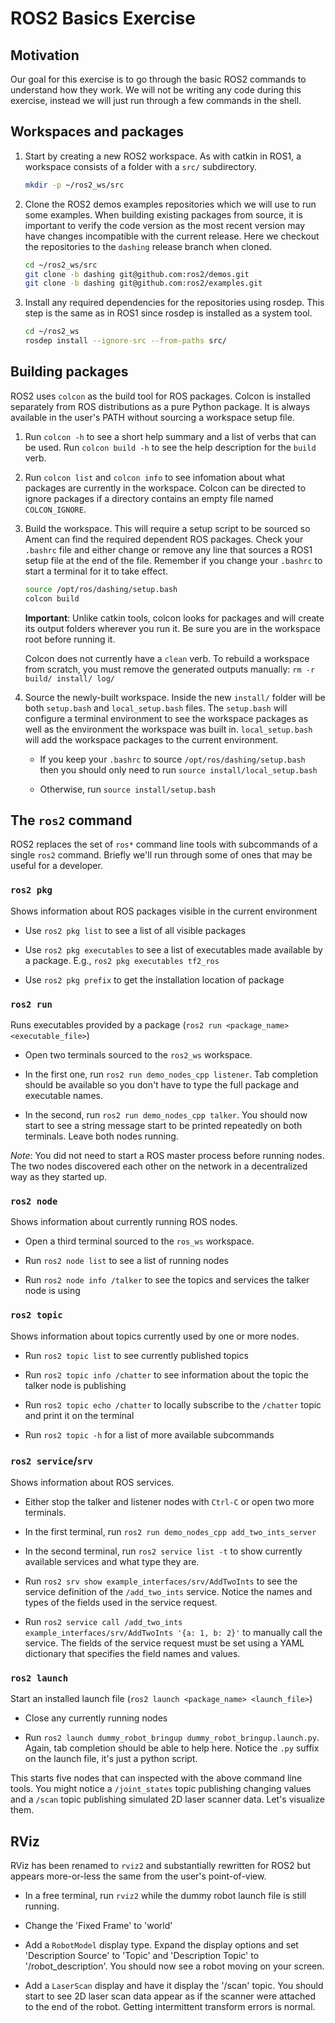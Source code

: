 # ROS2 Basics Exercise

## Motivation

Our goal for this exercise is to go through the basic ROS2 commands to understand how they work. We
will not be writing any code during this exercise, instead we will just run through a few commands
in the shell.

## Workspaces and packages

1. Start by creating a new ROS2 workspace. As with catkin in ROS1, a workspace consists of a folder
   with a `src/` subdirectory.

   ```bash
   mkdir -p ~/ros2_ws/src
   ```

1. Clone the ROS2 demos examples repositories which we will use to run some examples. When building
   existing packages from source, it is important to verify the code version as the most recent
   version may have changes incompatible with the current release. Here we checkout the repositories
   to the `dashing` release branch when cloned.

   ```bash
   cd ~/ros2_ws/src
   git clone -b dashing git@github.com:ros2/demos.git
   git clone -b dashing git@github.com:ros2/examples.git
   ```

1. Install any required dependencies for the repositories using rosdep. This step is the same as in
   ROS1 since rosdep is installed as a system tool.

   ```bash
   cd ~/ros2_ws
   rosdep install --ignore-src --from-paths src/
   ```

## Building packages

ROS2 uses `colcon` as the build tool for ROS packages. Colcon is installed separately from ROS
distributions as a pure Python package. It is always available in the user's PATH without sourcing a
workspace setup file.

1. Run `colcon -h` to see a short help summary and a list of verbs that can be used. Run `colcon
   build -h` to see the help description for the `build` verb.

1. Run `colcon list` and `colcon info` to see infomation about what packages are currently in the
   workspace. Colcon can be directed to ignore packages if a directory contains an empty file named
   `COLCON_IGNORE`.

1. Build the workspace. This will require a setup script to be sourced so Ament can find the
   required dependent ROS packages. Check your `.bashrc` file and either change or remove any
   line that sources a ROS1 setup file at the end of the file. Remember if you change your `.bashrc`
   to start a terminal for it to take effect.

   ```bash
   source /opt/ros/dashing/setup.bash
   colcon build
   ```

   **Important**: Unlike catkin tools, colcon looks for packages and will create its output folders
   wherever you run it. Be sure you are in the workspace root before running it.

   Colcon does not currently have a `clean` verb. To rebuild a workspace from scratch, you must
   remove the generated outputs manually: `rm -r build/ install/ log/`

1. Source the newly-built workspace. Inside the new `install/` folder will be both `setup.bash` and
   `local_setup.bash` files. The `setup.bash` will configure a terminal environment to see the
   workspace packages as well as the environment the workspace was built in. `local_setup.bash` will
   add the workspace packages to the current environment.

   - If you keep your `.bashrc` to source `/opt/ros/dashing/setup.bash` then you should only need to
   run `source install/local_setup.bash`

   - Otherwise, run `source install/setup.bash`

## The `ros2` command

ROS2 replaces the set of `ros*` command line tools with subcommands of a single `ros2` command.
Briefly we'll run through some of ones that may be useful for a developer.

### `ros2 pkg`

Shows information about ROS packages visible in the current environment

- Use `ros2 pkg list` to see a list of all visible packages

- Use `ros2 pkg executables` to see a list of executables made available by a package. E.g., `ros2
pkg executables tf2_ros`

- Use `ros2 pkg prefix` to get the installation location of package

### `ros2 run`

Runs executables provided by a package (`ros2 run <package_name> <executable_file>`)

- Open two terminals sourced to the `ros2_ws` workspace.

- In the first one, run `ros2 run demo_nodes_cpp listener`. Tab completion should be available so
you don't have to type the full package and executable names.

- In the second, run `ros2 run demo_nodes_cpp talker`. You
should now start to see a string message start to be printed repeatedly on both terminals. Leave
both nodes running.

*Note*: You did not need to start a ROS master process before running nodes. The two nodes
discovered each other on the network in a decentralized way as they started up.

### `ros2 node`

Shows information about currently running ROS nodes.

- Open a third terminal sourced to the `ros_ws` workspace.

- Run `ros2 node list` to see a list of running nodes

- Run `ros2 node info /talker` to see the topics and services the talker node is using

### `ros2 topic`

Shows information about topics currently used by one or more nodes.

- Run `ros2 topic list` to see currently published topics

- Run `ros2 topic info /chatter` to see information about the topic the talker node is publishing

- Run `ros2 topic echo /chatter` to locally subscribe to the `/chatter` topic and print it on the
terminal

- Run `ros2 topic -h` for a list of more available subcommands

### `ros2 service`/`srv`

Shows information about ROS services.

- Either stop the talker and listener nodes with `Ctrl-C` or open two more terminals.

- In the first terminal, run `ros2 run demo_nodes_cpp add_two_ints_server`

- In the second terminal, run `ros2 service list -t` to show currently available services and what
type they are.

- Run `ros2 srv show example_interfaces/srv/AddTwoInts` to see the service definition of the
`/add_two_ints` service. Notice the names and types of the fields used in the service request.

- Run `ros2 service call /add_two_ints example_interfaces/srv/AddTwoInts '{a: 1, b: 2}'` to manually
call the service. The fields of the service request must be set using a YAML dictionary that
specifies the field names and values.

### `ros2 launch`

Start an installed launch file (`ros2 launch <package_name> <launch_file>`)

- Close any currently running nodes

- Run `ros2 launch dummy_robot_bringup dummy_robot_bringup.launch.py`. Again, tab completion should be
able to help here. Notice the `.py` suffix on the launch file, it's just a python script.

This starts five nodes that can inspected with the above command line tools. You might notice a
`/joint_states` topic publishing changing values and a `/scan` topic publishing simulated 2D laser
scanner data. Let's visualize them.

## RViz

RViz has been renamed to `rviz2` and substantially rewritten for ROS2 but appears more-or-less the
same from the user's point-of-view.

- In a free terminal, run `rviz2` while the dummy robot launch file is still running.

- Change the 'Fixed Frame' to 'world'

- Add a `RobotModel` display type. Expand the display options and set 'Description Source' to
'Topic' and 'Description Topic' to '/robot_description'. You should now see a robot moving on your
screen.

- Add a `LaserScan` display and have it display the '/scan' topic. You should start to see 2D laser
scan data appear as if the scanner were attached to the end of the robot. Getting intermittent
transform errors is normal.
